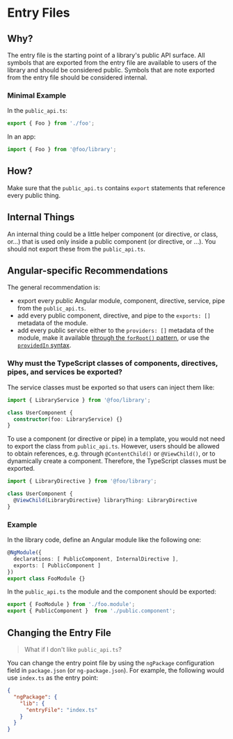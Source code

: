 # Entry Files

## Why?

The entry file is the starting point of a library's public API surface.
All symbols that are exported from the entry file are available to users of the library and should be considered public.
Symbols that are note exported from the entry file should be considered internal.

### Minimal Example

In the `public_api.ts`:

```ts
export { Foo } from './foo';
```

In an app:

```ts
import { Foo } from '@foo/library';
```

## How?

Make sure that the `public_api.ts` contains `export` statements that reference every public thing.

## Internal Things

An internal thing could be a little helper component (or directive, or class, or...) that is used only inside a public component (or directive, or ...).
You should not export these from the `public_api.ts`.

## Angular-specific Recommendations

The general recommendation is:

- export every public Angular module, component, directive, service, pipe from the `public_api.ts`.
- add every public component, directive, and pipe to the `exports: []` metadata of the module.
- add every public service either to the `providers: []` metadata of the module, make it available [through the `forRoot()` pattern](https://angular.io/guide/ngmodule-faq#what-is-the-forroot-method), or use the [`providedIn` syntax](https://angular.io/tutorial/toh-pt4#provide-the-heroservice).

### Why must the TypeScript classes of components, directives, pipes, and services be exported?

The service classes must be exported so that users can inject them like:

```ts
import { LibraryService } from '@foo/library';

class UserComponent {
  constructor(foo: LibraryService) {}
}
```

To use a component (or directive or pipe) in a template, you would not need to export the class from `public_api.ts`.
However, users should be allowed to obtain references, e.g. through `@ContentChild()` or `@ViewChild()`, or to dynamically create a component.
Therefore, the TypeScript classes must be exported.

```ts
import { LibraryDirective } from '@foo/library';

class UserComponent {
  @ViewChild(LibraryDirective} libraryThing: LibraryDirective
}
```

### Example

In the library code, define an Angular module like the following one:

```ts
@NgModule({
  declarations: [ PublicComponent, InternalDirective ],
  exports: [ PublicComponent ]
})
export class FooModule {}
```

In the `public_api.ts` the module and the component should be exported:

```ts
export { FooModule } from './foo.module';
export { PublicComponent }  from './public.component';
```

## Changing the Entry File

> What if I don't like `public_api.ts`?

You can change the entry point file by using the `ngPackage` configuration field in `package.json` (or `ng-package.json`).
For example, the following would use `index.ts` as the entry point:

```json
{
  "ngPackage": {
    "lib": {
      "entryFile": "index.ts"
    }
  }
}
```

